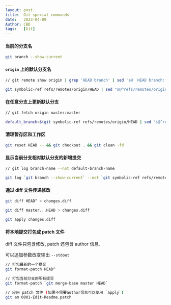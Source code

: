 ```yaml
---
layout: post
title:  Git special commands
date:   2023-04-09
Author: CBD
tags:   [Git]
---
```


#### 当前的分支名

```sh
git branch --show-current
```

#### `origin` 上的默认分支名

```sh
// git remote show origin | grep 'HEAD branch' | sed 's@  HEAD branch: @@'

git symbolic-ref refs/remotes/origin/HEAD | sed "s@^refs/remotes/origin/@@"
```

#### 在任意分支上更新默认分支

```sh
// git fetch origin master:master

default_branch=$(git symbolic-ref refs/remotes/origin/HEAD | sed "s@^refs/remotes/origin/@@"); git fetch origin $default_branch:$default_branch
```

#### 清理暂存区和工作区

```sh
git reset HEAD -- && git checkout . && git clean -fd
```

#### 显示当前分支相对默认分支的新增提交

```sh
// git log branch-name --not default-branch-name

git log `git branch --show-current` --not `git symbolic-ref refs/remotes/origin/HEAD | sed "s@^refs/remotes/origin/@@"`
```

#### 通过 diff 文件传递修改

```sh
git diff HEAD^ > changes.diff

git diff master...HEAD > changes.diff

git apply changes.diff
```

#### 将本地提交打包成 patch 文件

diff 文件只包含修改, patch 还包含 author 信息.

可以追加参数改变输出 `--stdout`

```sh
// 打包最新的一个提交
git format-patch HEAD^

// 打包当前分支的所有提交
git format-patch `git merge-base master HEAD`

// 应用 patch 文件 (如果不需要author信息可以使用 `apply`)
git am 0001-Edit-Readme.patch
```
